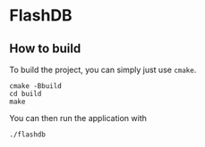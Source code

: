 # FlashDB

## How to build

To build the project, you can simply just use `cmake`.

    cmake -Bbuild
    cd build
    make

You can then run the application with

    ./flashdb
